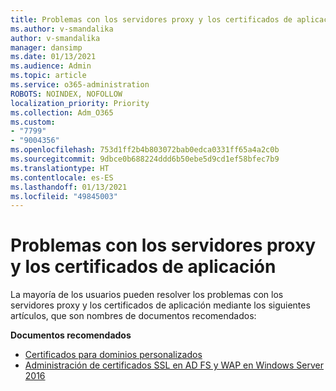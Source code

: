 ```yaml
---
title: Problemas con los servidores proxy y los certificados de aplicación
ms.author: v-smandalika
author: v-smandalika
manager: dansimp
ms.date: 01/13/2021
ms.audience: Admin
ms.topic: article
ms.service: o365-administration
ROBOTS: NOINDEX, NOFOLLOW
localization_priority: Priority
ms.collection: Adm_O365
ms.custom:
- "7799"
- "9004356"
ms.openlocfilehash: 753d1ff2b4b803072bab0edca0331ff65a4a2c0b
ms.sourcegitcommit: 9dbce0b688224ddd6b50ebe5d9cd1ef58bfec7b9
ms.translationtype: HT
ms.contentlocale: es-ES
ms.lasthandoff: 01/13/2021
ms.locfileid: "49845003"
---
```

# <a name="application-proxy-and-certificate-issues"></a>Problemas con los servidores proxy y los certificados de aplicación

La mayoría de los usuarios pueden resolver los problemas con los servidores proxy y los certificados de aplicación mediante los siguientes artículos, que son nombres de documentos recomendados:

**Documentos recomendados**

- [Certificados para dominios personalizados](https://docs.microsoft.com/azure/active-directory/manage-apps/application-proxy-configure-custom-domain#certificates-for-custom-domains)
- [Administración de certificados SSL en AD FS y WAP en Windows Server 2016](https://docs.microsoft.com/windows-server/identity/ad-fs/operations/manage-ssl-certificates-ad-fs-wap)



